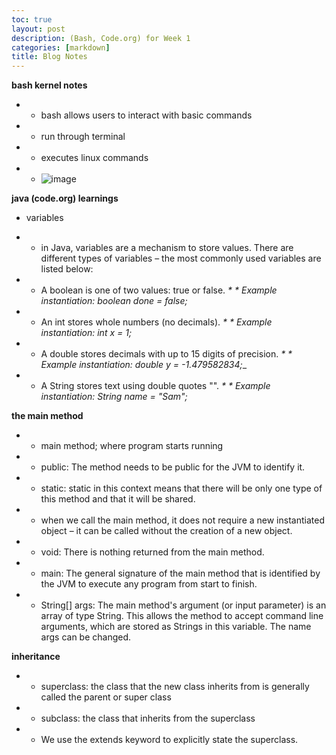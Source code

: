 ```yaml
---
toc: true
layout: post
description: (Bash, Code.org) for Week 1
categories: [markdown]
title: Blog Notes 
---
```


**bash kernel notes**
* * bash allows users to interact with basic commands
* * run through terminal
* * executes linux commands
* * ![image](https://user-images.githubusercontent.com/89223433/187098471-0133e953-d72c-45d3-8310-b0bce451afe7.png)

**java (code.org) learnings**
* variables
* * in Java, variables are a mechanism to store values. There are different types of variables – the most commonly used variables are listed below:


* * A boolean is one of two values: true or false.
_* * Example instantiation: boolean done = false;_
* * An int stores whole numbers (no decimals).
_* * Example instantiation: int x = 1;_
* * A double stores decimals with up to 15 digits of precision.
_* * Example instantiation: double y = -1.479582834;__
* * A String stores text using double quotes "".
_* * Example instantiation: String name = "Sam";_


**the main method**

* * main method; where program starts running
* * public: The method needs to be public for the JVM to identify it.
* * static: static in this context means that there will be only one type of this method and that it will be shared.  
* * when we call the main method, it does not require a new instantiated object – it can be called without the creation of a new object.
* * void: There is nothing returned from the main method.
* * main: The general signature of the main method that is identified by the JVM to execute any program from start to finish.
* * String[] args: The main method's argument (or input parameter) is an array of type String. This allows the method to accept command line arguments, which are stored as Strings in this variable. The name args can be changed.


**inheritance**
* * superclass: the class that the new class inherits from is generally called the parent or super class

* * subclass: the class that inherits from the superclass

* * We use the extends keyword to explicitly state the superclass.
